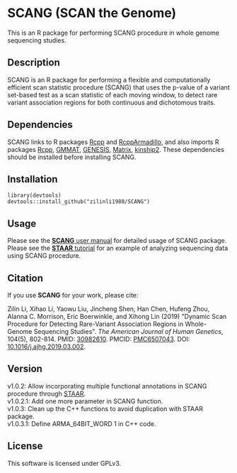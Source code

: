 # SCANG (SCAN the Genome)
This is an R package for performing SCANG procedure in whole genome sequencing studies.
## Description
SCANG is an R package for performing a flexible and computationally efficient scan statistic procedure (SCANG) that uses the p-value of a variant set-based test as a scan statistic of each moving window, to detect rare variant association regions for both continuous and dichotomous traits.
## Dependencies
SCANG links to R packages <a href="https://cran.r-project.org/web/packages/Rcpp/index.html">Rcpp</a> and <a href="https://cran.r-project.org/web/packages/RcppArmadillo/index.html">RcppArmadillo</a>, and also imports R packages <a href="https://cran.r-project.org/web/packages/Rcpp/index.html">Rcpp</a>, <a href="https://cran.r-project.org/web/packages/GMMAT/index.html">GMMAT</a>, <a href="https://bioconductor.org/packages/release/bioc/html/GENESIS.html">GENESIS</a>, <a href="https://cran.r-project.org/web/packages/Matrix/index.html">Matrix</a>, <a href="https://cran.r-project.org/web/packages/kinship2/index.html">kinship2</a>. These dependencies should be installed before installing SCANG.
## Installation
```
library(devtools)
devtools::install_github("zilinli1988/SCANG")
```
## Usage
Please see the <a href="doc/SCANG-manual-v1.0.3.pdf">**SCANG** user manual</a> for detailed usage of SCANG package. Please see the <a href="https://htmlpreview.github.io/?https://github.com/zilinli1988/SCANG/blob/master/doc/SCANG_Example_v1.0.3.html">**STAAR** tutorial</a> for an example of analyzing sequencing data using SCANG procedure.
## Citation
If you use **SCANG** for your work, please cite:

Zilin Li, Xihao Li, Yaowu Liu, Jincheng Shen, Han Chen, Hufeng Zhou, Alanna C. Morrison, Eric Boerwinkle, and Xihong Lin (2019) "Dynamic Scan Procedure for Detecting Rare-Variant Association Regions in Whole-Genome Sequencing Studies". _The American Journal of Human Genetics_, 104(5), 802-814. PMID: <a href="https://www.ncbi.nlm.nih.gov/pubmed/30982610">30982610</a>. PMCID: <a href="https://www.ncbi.nlm.nih.gov/pmc/articles/PMC6507043/">PMC6507043</a>. DOI: <a href="https://doi.org/10.1016/j.ajhg.2019.03.002">10.1016/j.ajhg.2019.03.002</a>.
## Version
v1.0.2: Allow incorporating multiple functional annotations in SCANG procedure through <a href="https://github.com/xihaoli/STAAR">STAAR</a>.  
v1.0.2.1: Add one more parameter in SCANG function.<br>
v1.0.3: Clean up the C++ functions to avoid duplication with STAAR package.<br>
v1.0.3.1: Define ARMA_64BIT_WORD 1 in C++ code.
## License
This software is licensed under GPLv3.
